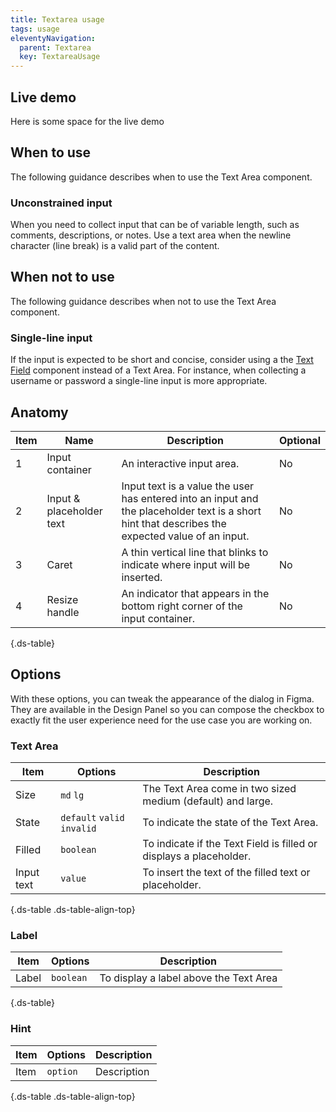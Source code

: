 ```yaml
---
title: Textarea usage
tags: usage
eleventyNavigation:
  parent: Textarea
  key: TextareaUsage
---
```

<section>

## Live demo

Here is some space for the live demo

</section>
<section>

## When to use

The following guidance describes when to use the Text Area component.

### Unconstrained input
When you need to collect input that can be of variable length, such as comments, descriptions, or notes.
Use a text area when the newline character (line break) is a valid part of the content.

</section>

<section>

## When not to use

The following guidance describes when not to use the Text Area component.

### Single-line input

If the input is expected to be short and concise, consider using a the [Text Field](/categories/components/text-field/) component instead of a Text Area.
For instance, when collecting a username or password a single-line input is more appropriate.

</section>

<section>

## Anatomy

<div class="ds-table-wrapper">

| Item | Name | Description | Optional|
|-|-|-|-|
| 1 | Input container | An interactive input area. |No|
| 2 | Input & placeholder text | Input text is a value the user has entered into an input and the placeholder text is a short hint that describes the expected value of an input. |No|
| 3 | Caret | A thin vertical line that blinks to indicate where input will be inserted. |No|
| 4 | Resize handle | An indicator that appears in the bottom right corner of the input container. |No|

{.ds-table}

</div>

</section>

<section>

## Options
With these options, you can tweak the appearance of the dialog in Figma. They are available in the Design Panel so you can compose the checkbox to exactly fit the user experience need for the use case you are working on.

### Text Area

<div class="ds-table-wrapper">

|Item|Options|Description|
|-|-|-|
|Size|`md` `lg`| The Text Area come in two sized medium (default) and large.|
|State|`default` `valid` `invalid`| To indicate the state of the Text Area.|
|Filled|`boolean`| To indicate if the Text Field is filled or displays a placeholder.|
|Input text|`value`| To insert the text of the filled text or placeholder.|

{.ds-table .ds-table-align-top}

</div>

### Label

<div class="ds-table-wrapper">

|Item|Options|Description|
|-|-|-|
|Label|`boolean`| To display a label above the Text Area|

{.ds-table}

</div>

### Hint

<div class="ds-table-wrapper">

|Item|Options|Description|
|-|-|-|
|Item|`option`| Description|

{.ds-table .ds-table-align-top}

</div>
  
</section>
